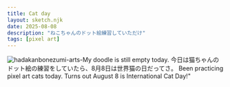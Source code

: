 ```yaml
---
title: Cat day
layout: sketch.njk
date: 2025-08-08
description: "ねこちゃんのドット絵練習していただけ"
tags: [pixel art]
---
```


![hadakanbonezumi-arts-My doodle is still empty today.](/images/20250808.png)
今日は猫ちゃんのドット絵の練習をしていたら、8月8日は世界猫の日だってさ。
Been practicing pixel art cats today.
Turns out August 8 is International Cat Day!"